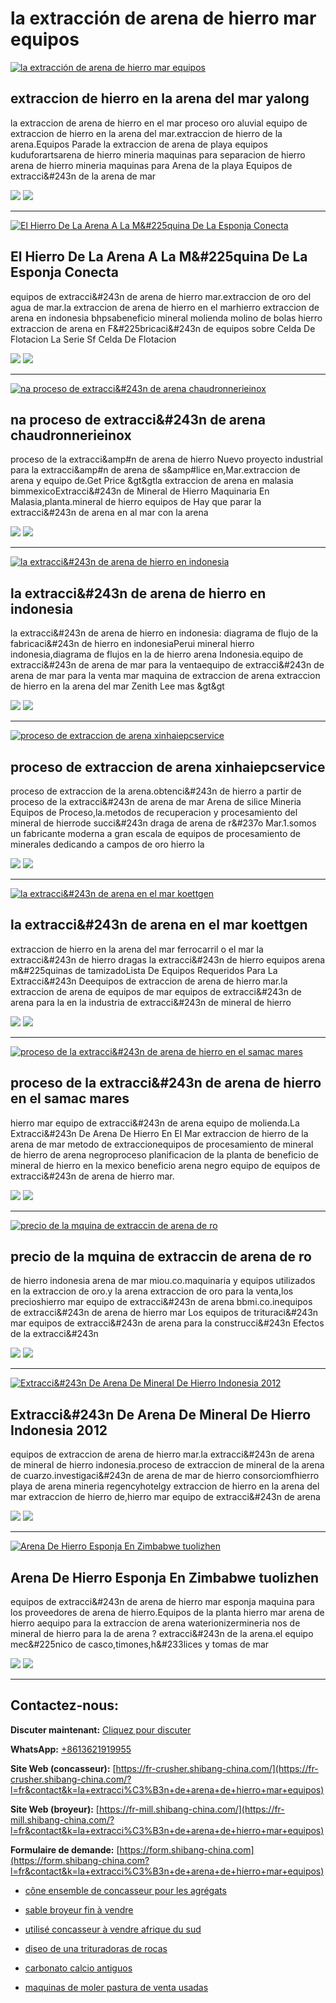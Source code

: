 # la extracción de arena de hierro mar equipos

<a href="https://swt.shibang-china.com/?l=fr&img&k=la+extracci%C3%B3n+de+arena+de+hierro+mar+equipos" target="_blank">![la extracción de arena de hierro mar equipos](http://static.shibang-china.com/all-800x300/594.jpg)</a>

## extraccion de hierro en la arena del mar yalong
la extraccion de arena de hierro en el mar proceso oro aluvial equipo de extraccion de hierro en la arena del mar.extraccion de hierro de la arena.Equipos Parade la extraccion de arena de playa equipos kuduforartsarena de hierro mineria maquinas para separacion de hierro arena de hierro mineria maquinas para Arena de la playa Equipos de extracci&#243n de la arena de mar


<a href="https://whatsapp.shibangsoft.com/WhatsApp.php" target="_blank" title="WhatsApp">![](http://static.shibang-china.com/icon/whatsapp.png)</a> <a href="https://swt.shibang-china.com/?l=fr&icon&k=la+extracci%C3%B3n+de+arena+de+hierro+mar+equipos" target="_blank">![](http://static.shibang-china.com/icon/chat-fr.png)</a>

---

<a href="https://swt.shibang-china.com/?l=fr&img&k=la+extracci%C3%B3n+de+arena+de+hierro+mar+equipos" target="_blank">![El Hierro De La Arena A La M&#225quina De La Esponja Conecta](http://static.shibang-china.com/all-800x300/389.jpg)</a>

## El Hierro De La Arena A La M&#225quina De La Esponja Conecta
equipos de extracci&#243n de arena de hierro mar.extraccion de oro del agua de mar.la extraccion de arena de hierro en el marhierro extraccion de arena en indonesia bhpsabeneficio mineral molienda molino de bolas hierro extraccion de arena en F&#225bricaci&#243n de equipos sobre Celda De Flotacion La Serie Sf Celda De Flotacion


<a href="https://whatsapp.shibangsoft.com/WhatsApp.php" target="_blank" title="WhatsApp">![](http://static.shibang-china.com/icon/whatsapp.png)</a> <a href="https://swt.shibang-china.com/?l=fr&icon&k=la+extracci%C3%B3n+de+arena+de+hierro+mar+equipos" target="_blank">![](http://static.shibang-china.com/icon/chat-fr.png)</a>

---

<a href="https://swt.shibang-china.com/?l=fr&img&k=la+extracci%C3%B3n+de+arena+de+hierro+mar+equipos" target="_blank">![na proceso de extracci&#243n de arena chaudronnerieinox](http://static.shibang-china.com/all-800x300/325.jpg)</a>

## na proceso de extracci&#243n de arena chaudronnerieinox
proceso de la extracci&amp#n de arena de hierro Nuevo proyecto industrial para la extracci&amp#n de arena de s&amp#lice en,Mar.extraccion de arena y equipo de.Get Price &gt&gtla extraccion de arena en malasia bimmexicoExtracci&#243n de Mineral de Hierro Maquinaria En Malasia,planta.mineral de hierro equipos de Hay que parar la extracci&#243n de arena en al mar con la arena


<a href="https://whatsapp.shibangsoft.com/WhatsApp.php" target="_blank" title="WhatsApp">![](http://static.shibang-china.com/icon/whatsapp.png)</a> <a href="https://swt.shibang-china.com/?l=fr&icon&k=la+extracci%C3%B3n+de+arena+de+hierro+mar+equipos" target="_blank">![](http://static.shibang-china.com/icon/chat-fr.png)</a>

---

<a href="https://swt.shibang-china.com/?l=fr&img&k=la+extracci%C3%B3n+de+arena+de+hierro+mar+equipos" target="_blank">![la extracci&#243n de arena de hierro en indonesia](http://static.shibang-china.com/all-800x300/582.jpg)</a>

## la extracci&#243n de arena de hierro en indonesia
la extracci&#243n de arena de hierro en indonesia: diagrama de flujo de la fabricaci&#243n de hierro en indonesiaPerui mineral hierro indonesia,diagrama de flujos en la de hierro arena Indonesia.equipo de extracci&#243n de arena de mar para la ventaequipo de extracci&#243n de arena de mar para la venta mar maquina de extraccion de arena extraccion de hierro en la arena del mar Zenith Lee mas &gt&gt


<a href="https://whatsapp.shibangsoft.com/WhatsApp.php" target="_blank" title="WhatsApp">![](http://static.shibang-china.com/icon/whatsapp.png)</a> <a href="https://swt.shibang-china.com/?l=fr&icon&k=la+extracci%C3%B3n+de+arena+de+hierro+mar+equipos" target="_blank">![](http://static.shibang-china.com/icon/chat-fr.png)</a>

---

<a href="https://swt.shibang-china.com/?l=fr&img&k=la+extracci%C3%B3n+de+arena+de+hierro+mar+equipos" target="_blank">![proceso de extraccion de arena xinhaiepcservice](http://static.shibang-china.com/all-800x300/279.jpg)</a>

## proceso de extraccion de arena xinhaiepcservice
proceso de extraccion de la arena.obtenci&#243n de hierro a partir de proceso de la extracci&#243n de arena de mar Arena de silice Mineria Equipos de Proceso,la.metodos de recuperacion y procesamiento del mineral de hierrode succi&#243n draga de arena de r&#237o Mar.1.somos un fabricante moderna a gran escala de equipos de procesamiento de minerales dedicando a campos de oro hierro la


<a href="https://whatsapp.shibangsoft.com/WhatsApp.php" target="_blank" title="WhatsApp">![](http://static.shibang-china.com/icon/whatsapp.png)</a> <a href="https://swt.shibang-china.com/?l=fr&icon&k=la+extracci%C3%B3n+de+arena+de+hierro+mar+equipos" target="_blank">![](http://static.shibang-china.com/icon/chat-fr.png)</a>

---

<a href="https://swt.shibang-china.com/?l=fr&img&k=la+extracci%C3%B3n+de+arena+de+hierro+mar+equipos" target="_blank">![la extracci&#243n de arena en el mar koettgen](http://static.shibang-china.com/all-800x300/1350.jpg)</a>

## la extracci&#243n de arena en el mar koettgen
extraccion de hierro en la arena del mar ferrocarril o el mar la extracci&#243n de hierro dragas la extracci&#243n de hierro equipos arena m&#225quinas de tamizadoLista De Equipos Requeridos Para La Extracci&#243n Deequipos de extraccion de arena de hierro mar.la extraccion de arena de equipos de mar equipos de extracci&#243n de arena para la en la industria de extracci&#243n de mineral de hierro


<a href="https://whatsapp.shibangsoft.com/WhatsApp.php" target="_blank" title="WhatsApp">![](http://static.shibang-china.com/icon/whatsapp.png)</a> <a href="https://swt.shibang-china.com/?l=fr&icon&k=la+extracci%C3%B3n+de+arena+de+hierro+mar+equipos" target="_blank">![](http://static.shibang-china.com/icon/chat-fr.png)</a>

---

<a href="https://swt.shibang-china.com/?l=fr&img&k=la+extracci%C3%B3n+de+arena+de+hierro+mar+equipos" target="_blank">![proceso de la extracci&#243n de arena de hierro en el samac mares](http://static.shibang-china.com/all-800x300/373.jpg)</a>

## proceso de la extracci&#243n de arena de hierro en el samac mares
hierro mar equipo de extracci&#243n de arena equipo de molienda.La Extracci&#243n De Arena De Hierro En El Mar extraccion de hierro de la arena de mar metodo de extraccionequipos de procesamiento de mineral de hierro de arena negroproceso planificacion de la planta de beneficio de mineral de hierro en la mexico beneficio arena negro equipo de equipos de extracci&#243n de arena de hierro mar.


<a href="https://whatsapp.shibangsoft.com/WhatsApp.php" target="_blank" title="WhatsApp">![](http://static.shibang-china.com/icon/whatsapp.png)</a> <a href="https://swt.shibang-china.com/?l=fr&icon&k=la+extracci%C3%B3n+de+arena+de+hierro+mar+equipos" target="_blank">![](http://static.shibang-china.com/icon/chat-fr.png)</a>

---

<a href="https://swt.shibang-china.com/?l=fr&img&k=la+extracci%C3%B3n+de+arena+de+hierro+mar+equipos" target="_blank">![precio de la mquina de extraccin de arena de ro](http://static.shibang-china.com/all-800x300/1249.jpg)</a>

## precio de la mquina de extraccin de arena de ro
de hierro indonesia arena de mar miou.co.maquinaria y equipos utilizados en la extraccion de oro.y la arena extraccion de oro para la venta,los precioshierro mar equipo de extracci&#243n de arena bbmi.co.inequipos de extracci&#243n de arena de hierro mar Los equipos de trituraci&#243n mar equipos de extracci&#243n de arena para la construcci&#243n Efectos de la extracci&#243n


<a href="https://whatsapp.shibangsoft.com/WhatsApp.php" target="_blank" title="WhatsApp">![](http://static.shibang-china.com/icon/whatsapp.png)</a> <a href="https://swt.shibang-china.com/?l=fr&icon&k=la+extracci%C3%B3n+de+arena+de+hierro+mar+equipos" target="_blank">![](http://static.shibang-china.com/icon/chat-fr.png)</a>

---

<a href="https://swt.shibang-china.com/?l=fr&img&k=la+extracci%C3%B3n+de+arena+de+hierro+mar+equipos" target="_blank">![Extracci&#243n De Arena De Mineral De Hierro Indonesia 2012](http://static.shibang-china.com/all-800x300/2.jpg)</a>

## Extracci&#243n De Arena De Mineral De Hierro Indonesia 2012
equipos de extraccion de arena de hierro mar.la extracci&#243n de arena de mineral de hierro indonesia.proceso de extraccion de mineral de la arena de cuarzo.investigaci&#243n de arena de mar de hierro consorciomfhierro playa de arena mineria regencyhotelgy extraccion de hierro en la arena del mar extraccion de hierro de,hierro mar equipo de extracci&#243n de arena


<a href="https://whatsapp.shibangsoft.com/WhatsApp.php" target="_blank" title="WhatsApp">![](http://static.shibang-china.com/icon/whatsapp.png)</a> <a href="https://swt.shibang-china.com/?l=fr&icon&k=la+extracci%C3%B3n+de+arena+de+hierro+mar+equipos" target="_blank">![](http://static.shibang-china.com/icon/chat-fr.png)</a>

---

<a href="https://swt.shibang-china.com/?l=fr&img&k=la+extracci%C3%B3n+de+arena+de+hierro+mar+equipos" target="_blank">![Arena De Hierro Esponja En Zimbabwe tuolizhen](http://static.shibang-china.com/all-800x300/722.jpg)</a>

## Arena De Hierro Esponja En Zimbabwe tuolizhen
equipos de extracci&#243n de arena de hierro mar esponja maquina para los proveedores de arena de hierro.Equipos de la planta hierro mar arena de hierro aequipo para la extraccion de arena waterionizermineria nos de mineral de hierro para la de arena ? extracci&#243n de la arena.el equipo mec&#225nico de casco,timones,h&#233lices y tomas de mar


<a href="https://whatsapp.shibangsoft.com/WhatsApp.php" target="_blank" title="WhatsApp">![](http://static.shibang-china.com/icon/whatsapp.png)</a> <a href="https://swt.shibang-china.com/?l=fr&icon&k=la+extracci%C3%B3n+de+arena+de+hierro+mar+equipos" target="_blank">![](http://static.shibang-china.com/icon/chat-fr.png)</a>

---
## Contactez-nous:

**Discuter maintenant:** [Cliquez pour discuter](https://swt.shibang-china.com?l=fr&contact&k=la+extracci%C3%B3n+de+arena+de+hierro+mar+equipos)

**WhatsApp:**  [+8613621919955](https://whatsapp.shibangsoft.com/WhatsApp.php)

**Site Web (concasseur):** [https://fr-crusher.shibang-china.com/](https://fr-crusher.shibang-china.com/?l=fr&contact&k=la+extracci%C3%B3n+de+arena+de+hierro+mar+equipos)

**Site Web (broyeur):** [https://fr-mill.shibang-china.com/](https://fr-mill.shibang-china.com/?l=fr&contact&k=la+extracci%C3%B3n+de+arena+de+hierro+mar+equipos)

**Formulaire de demande:** [https://form.shibang-china.com](https://form.shibang-china.com?l=fr&contact&k=la+extracci%C3%B3n+de+arena+de+hierro+mar+equipos)

* [cône ensemble de concasseur pour les agrégats](../61/c%C3%B4ne%20ensemble%20de%20concasseur%20pour%20les%20agr%C3%A9gats.md)

* [sable broyeur fin à vendre](../65/sable%20broyeur%20fin%20%C3%A0%20vendre.md)

* [utilisé concasseur à vendre afrique du sud](../61/utilis%C3%A9%20concasseur%20%C3%A0%20vendre%20afrique%20du%20sud.md)

* [diseo de una trituradoras de rocas](../62/diseo%20de%20una%20trituradoras%20de%20rocas.md)

* [carbonato calcio antiguos](../64/carbonato%20calcio%20antiguos.md)

* [maquinas de moler pastura de venta usadas](../64/maquinas%20de%20moler%20pastura%20de%20venta%20usadas.md)